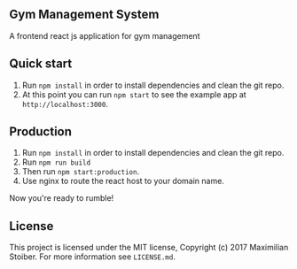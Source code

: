 ## Gym Management System

A frontend react js application for gym management

## Quick start

1. Run `npm install` in order to install dependencies and clean the git repo.
2. At this point you can run `npm start` to see the example app at `http://localhost:3000`.

## Production

1. Run `npm install` in order to install dependencies and clean the git repo.
2. Run `npm run build` 
3. Then run `npm start:production`.
4. Use nginx to route the react host to your domain name.

Now you're ready to rumble!

## License

This project is licensed under the MIT license, Copyright (c) 2017 Maximilian
Stoiber. For more information see `LICENSE.md`.
